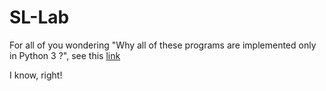 # SL-Lab

For all of you wondering "Why all of these programs are implemented only in Python 3 ?", see this <a href="https://pythonclock.org/">link</a>

I know, right!
